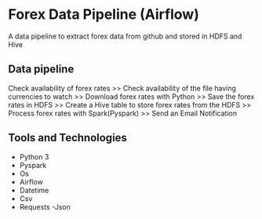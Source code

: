 # Forex Data Pipeline (Airflow)
A data pipeline to extract forex data from github and stored in HDFS and Hive
## Data pipeline
Check availability of forex rates >> Check availability of the file having currencies to watch >> Download forex rates with Python >> Save the forex rates in HDFS >> Create a Hive table to store forex rates from the HDFS >> Process forex rates with Spark(Pyspark) >> Send an Email Notification

## Tools and Technologies
- Python 3
- Pyspark
- Os
- Airflow
- Datetime
- Csv
- Requests
-Json
